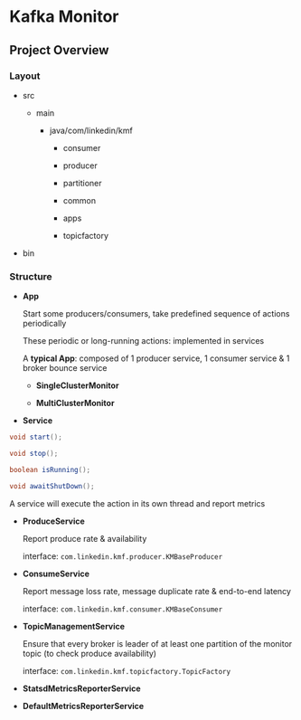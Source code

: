 # Kafka Monitor

## Project Overview

### Layout

* src
 
  * main
  
    * java/com/linkedin/kmf
     
      * consumer
      
      * producer
      
      * partitioner
      
      * common
      
      * apps
      
      * topicfactory

* bin

### Structure

* **App**

  Start some producers/consumers, take predefined sequence of actions periodically
  
  These periodic or long-running actions: implemented in services
  
  A **typical App**: composed of 1 producer service, 1 consumer service & 1 broker bounce service

  * **SingleClusterMonitor**

  * **MultiClusterMonitor**
  

* **Service**

```java
void start();

void stop();

boolean isRunning();

void awaitShutDown();
```

  A service will execute the action in its own thread and report metrics
 
  * **ProduceService**
  
    Report produce rate & availability 
    
    interface: `com.linkedin.kmf.producer.KMBaseProducer`
  
  * **ConsumeService**
  
    Report message loss rate, message duplicate rate & end-to-end latency
    
    interface: `com.linkedin.kmf.consumer.KMBaseConsumer`
  
  * **TopicManagementService**
  
    Ensure that every broker is leader of at least one partition of the monitor topic (to check produce availability)
    
    interface: `com.linkedin.kmf.topicfactory.TopicFactory`
  
  * **StatsdMetricsReporterService**
  
  * **DefaultMetricsReporterService**






